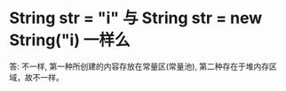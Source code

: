 # String str = "i" 与 String str = new String("i) 一样么

答: 不一样, 第一种所创建的内容存放在常量区(常量池), 第二种存在于堆内存区域，故不一样。